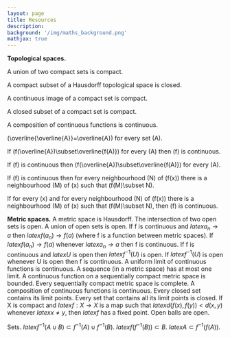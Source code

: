 ```yaml
---
layout: page
title: Resources
description:
background: '/img/maths_background.png'
mathjax: true
---
```


<style> 
  nav a{text-decoration: none;}
  
  a.item-link{text-decoration:underline;}
  
  #goals > ol > li> a
    {
     text-decoration:underline;
    }
  
<!--   goals > p > ol > li a{
text-decoration: underline;
  } -->

</style>  

<strong>Topological spaces.</strong>

A union of two compact sets is compact.

A compact subset of a Hausdorff topological space is closed.

A continuous image of a compact set is compact.

A closed subset of a compact set is compact.

A composition of continuous functions is continuous.

\(\overline{\overline{A}}=\overline{A}\) for every set \(A\).

If \(f(\overline{A})\subset\overline{f(A)}\) for every \(A\) then \(f\) is continuous.

If \(f\) is continuous then \(f(\overline{A})\subset\overline{f(A)}\) for every \(A\).

If \(f\) is continuous then for every neighbourhood \(N\) of \(f(x)\) there is a neighbourhood \(M\) of \(x\) such that \(f(M)\subset N\).

If for every \(x\) and for every neighbourhood \(N\) of \(f(x)\) there is a neighbourhood \(M\) of \(x\) such that \(f(M)\subset N\), then \(f\) is continuous.

<strong>Metric spaces.</strong>
A metric space is Hausdorff.
The intersection of two open sets is open.
A union of open sets is open.
If f is continuous and $latex a_n\to a$ then $latex f(a_n)\to f(a)$ (where f is a function between metric spaces).
If $latex f(a_n)\to f(a)$ whenever $latex a_n\to a$ then f is continuous.
If f is continuous and $latex U$ is open then $latex f^{-1}(U)$ is open.
If $latex f^{-1}(U)$ is open whenever U is open then f is continuous.
A uniform limit of continuous functions is continuous.
A sequence (in a metric space) has at most one limit.
A continuous function on a sequentially compact metric space is bounded.
Every sequentially compact metric space is complete.
A composition of continuous functions is continuous.
Every closed set contains its limit points.
Every set that contains all its limit points is closed.
If X is compact and $latex f:X\to X$ is a map such that $latex d(f(x),f(y))<d(x,y)$ whenever $latex x\ne y,$ then $latex f$ has a fixed point.
Open balls are open.

Sets.
$latex f^{-1}(A\cup B)\subset f^{-1}(A)\cup f^{-1}(B).$
$latex f(f^{-1}(B))\subset B.$
$latex A\subset f^{-1}(f(A)).$
